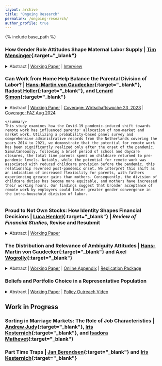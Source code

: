 ```yaml
---
layout: archive
title: "Ongoing Research"
permalink: /ongoing-research/
author_profile: true
---
```


{% include base_path %}
### How Gender Role Attitudes Shape Maternal Labor Supply | [Tim Mensinger](https://tmensinger.com/){:target="\_blank"}

<details>
    <summary>
      Abstract | 
      <a  href="https://christian-pugnaghi-zimpelmann.com/files/zimpelmann_labor_supply_attitudes.pdf" role="button" target="_blank">Working Paper</a> |
      <a  href="https://www.crctr224.de/newsroom/interviews/interview-with-christian-zimpelmann" role="button" target="_blank">Interview</a>
      </summary>   
We examine the influence of gender role attitudes, specifically views about the appropriate role of mothers, on post-childbirth employment decisions. German panel data reveals that mothers with traditional attitudes are 15% less likely to work during early motherhood than their egalitarian counterparts. Differences also emerge at the intensive margin and are persistent for at least seven years. Fathers' attitudes also predict maternal labor supply, highlighting joint decision-making within couples. Examining the interaction of attitudes with policies, we find that the introduction of a cash-for-care payment for parents who abstain from using public childcare substantially reduced the labor supply of traditional mothers, whereas egalitarian mothers' labor supply remained unaffected. To examine counterfactual policy changes, we estimate a dynamic model of female labor supply that incorporates human capital accumulation and, as a novel feature, heterogeneity by gender attitudes. Labor supply elasticities are substantially larger for traditional mothers, while a policy facilitating full-time childcare access has a more pronounced effect on egalitarian mothers. Our findings stress that gender role attitudes moderate the impact of policies, which implies that measured average policy effects depend on the distribution of attitudes and, hence, cannot easily be transferred over time or to other countries.
</details>

### Can Work from Home Help Balance the Parental Division of Labor? | [Hans-Martin von Gaudecker](https://www.wiwi.uni-bonn.de/gaudecker){:target="\_blank"}, [Radost Holler](https://sites.google.com/view/radostholler){:target="\_blank"}, and [Lenard Simon](https://www.econ.uni-bonn.de/en/department/team/doctoral-students/lenard-paul-simon){:target="\_blank"}

<details>
    <summary>
      Abstract | 
      <a  href="https://christian-pugnaghi-zimpelmann.com/files/wfh-parental-division-labor.pdf" role="button" target="_blank">Working Paper</a> |
      <a  href="https://newsroom.iza.org/de/press/in-the-media/wie-sich-der-child-care-gap-losen-lasst/" role="button" target="_blank">Coverage: Wirtschaftswoche 23, 2023</a> |
      <a  href="https://www.faz.net/aktuell/karriere-hochschule/maenner-mit-homeoffice-job-uebernehmen-mehr-verantwortung-fuer-ihre-kinder-19939089.html" role="button" target="_blank">Coverage: FAZ Aug 2024</a>

      
      
    </summary>    
    This study examines how the Covid-19 pandemic-induced shift towards remote work has influenced parents' allocation of non-market and market work. Utilizing a probability-based panel survey and comprehensive administrative records from the Netherlands covering the years 2014 to 2021, we demonstrate that the potential for remote work has been significantly realized only after the onset of the pandemic. Simultaneously, following a brief period of school and daycare closures, the total time parents spent on childcare returned to pre-pandemic levels. Notably, while the potential for remote work was associated with reduced childcare provision before the pandemic, this relationship reversed post-pandemic onset. We interpret this shift as an indication of increased flexibility for parents, with fathers experiencing greater gains than mothers. Consequently, the division of childcare duties has become more equitable, and mothers have increased their working hours. Our findings suggest that broader acceptance of remote work by employers could foster greater gender convergence in the intra-household division of labor.
</details>


### Proud to Not Own Stocks: How Identity Shapes Financial Decisions | [Luca Henkel](https://luca-henkel.github.io/){:target="\_blank"} | *Review of Financial Studies*, Revise and Resubmit
<!-- *Review of Financial Studies*, Revise and Resubmit -->
<details>
    <summary>
      Abstract | 
      <a  href="https://luca-henkel.github.io/papers/Stock_Identity_Henkel_Zimpelmann.pdf" role="button" target="_blank">Working Paper</a>
    </summary>    
        This paper introduces a key factor influencing households' decision to invest in the stock market: how people view stockholders. Using surveys we conducted with nearly 8,500 individuals from eleven countries, we document that a large majority of respondents view stockholders negatively -- they are perceived as greedy, gambler-like, and selfish individuals. We then provide experimental evidence that such perceptions of identity-relevant characteristics causally influence decision-making: if people view stockholders more negatively, they are less likely to choose stock-related investments. Furthermore, by linking survey and administrative data, we show that negative perceptions strongly predict households' stock market participation, more so than leading alternative determinants. Our findings provide a novel explanation for the puzzlingly low stock market participation rates around the world, new perspectives on the malleability of financial decision-making, and evidence for the importance of identity in economic decision-making.

</details>

### The Distribution and Relevance of Ambiguity Attitudes | [Hans-Martin von Gaudecker](https://www.wiwi.uni-bonn.de/gaudecker){:target="\_blank"} and [Axel Wogrolly](https://www.linkedin.com/in/axel-wogrolly-1b528696/){:target="\_blank"}

<details>
    <summary>
      Abstract | 
      <a  href="https://www.crctr224.de/research/discussion-papers/archive/dp272" role="button" target="_blank">Working Paper</a> | 
      <a  href="https://www.wiwi.uni-bonn.de/gaudecker/_static/ambiguity-attitudes-online-appendix.pdf" role="button" target="_blank">Online Appendix</a> | 
      <a  href="https://github.com/ChristianZimpelmann/replication-ambig-beliefs" role="button" target="_blank">Replication Package</a>
    </summary>
    This paper analyzes the stability and distribution of ambiguity attitudes using a broad population sample. Using six waves of data, a structural stochastic choice model yields three individual-level parameters: ambiguity aversion, ambiguity-induced insensitivity, and the magnitude of decision errors. These parameters are heterogeneous across individuals, but stable over time and across the domains of financial markets and climate change. We summarize heterogeneity using a discrete classification approach with four types. We label these types as being near ambiguity neutral, ambiguity-averse, ambiguity-seeking, or erratic. Observed characteristics vary between groups in plausible ways. Ambiguity types predict risky asset allocation, even after controlling for covariates.
</details>
  
### Beliefs and Portfolio Choice in a Representative Population

<details>
    <summary>
      Abstract | 
      <a  href="https://www.crctr224.de/en/research-output/discussion-papers/archive/2021/DP258" role="button" target="_blank">Working Paper</a> |
      <a  href="https://lt.org/publication/how-do-households-invest-their-savings" role="button" target="_blank">Policy Outreach Video</a>
    </summary>    
    The amount of risk that households take when investing their savings has long-term consequences for their financial well-being. However, a substantial share of observed heterogeneity in financial risk-taking remains unexplained by factors like risk aversion and wealth levels. This study explores whether subjective beliefs about stock market returns can close this knowledge gap. I make use of a unique data set that comprises incentivized, repeated elicitations of stock market beliefs and high-quality administrative asset data for a probability-based population sample. Households with more optimistic stock market expectations hold more risk in their portfolio, where the effect size is about half of the effect size of risk aversion. Furthermore, changes in expectations over time are related to changes in portfolio risk, which demonstrates that cross-sectional correlations are not driven by a time-invariant third variable. The results suggest that stock market expectations are an important component of portfolio choice. More generally, the study shows that subjective beliefs can be reliably measured in surveys and are related to actual high-stakes decisions.
</details>

## Work in Progress
### Sorting in Marriage Markets: The Role of Job Characteristics | [Andrew Judy](https://www.wiso.uni-hamburg.de/fachbereich-vwl/professuren/kesternich/team/judy-andrew.html){:target="\_blank"}, [Iris Kesternich](https://sites.google.com/site/kesternichiris/home){:target="\_blank"}, and [Isadora Mathevet](https://www.wiso.uni-hamburg.de/fachbereich-vwl/professuren/kesternich/team/mathevet-isadora.html){:target="\_blank"} 

### Part Time Traps | [Jan Berendsen](https://www.wiso.uni-hamburg.de/fachbereich-vwl/professuren/kesternich/team/berendsen-jan.html){:target="\_blank"} and [Iris Kesternich](https://sites.google.com/site/kesternichiris/home){:target="\_blank"}



<!-- ### Labor Supply Adjustments to a Minimum Pension Scheme | [Teresa Backhaus](https://sites.google.com/view/backhausecon/){:target="\_blank"} and [Hans-Martin von Gaudecker](https://www.wiwi.uni-bonn.de/gaudecker){:target="\_blank"} -->

